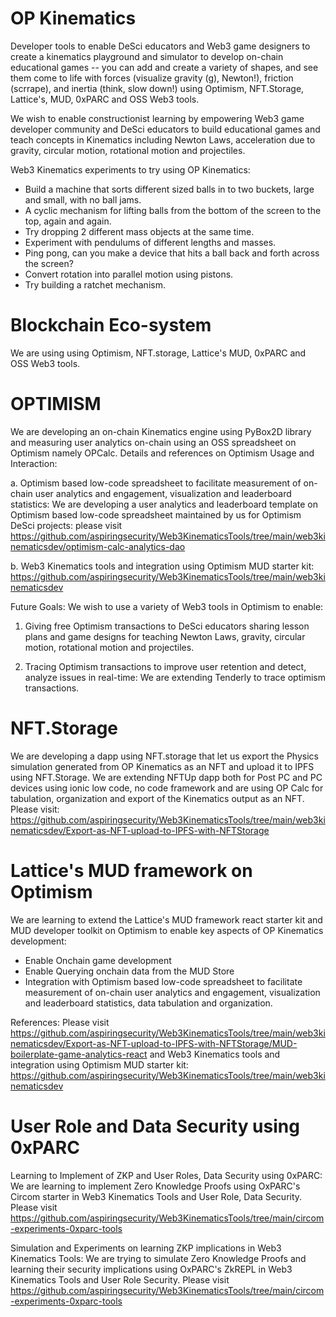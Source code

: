 # OP Kinematics

Developer tools to enable DeSci educators and Web3 game designers to create a kinematics playground and simulator to develop on-chain educational games -- you can add and create a variety of shapes, and see them come to life with forces (visualize gravity (g), Newton!), friction (scrrape), and inertia (think, slow down!) using Optimism, NFT.Storage, Lattice's, MUD, 0xPARC and OSS Web3 tools.

We wish to enable constructionist learning by empowering Web3 game developer community and DeSci educators to build educational games and teach concepts in Kinematics including  Newton Laws, acceleration due to gravity, circular motion, rotational motion and projectiles.

Web3 Kinematics experiments to try using OP Kinematics:
- Build a machine that sorts different sized balls in to two buckets, large and small, with no ball jams.
- A cyclic mechanism for lifting balls from the bottom of the screen to the top, again and again.
- Try dropping 2 different mass objects at the same time.
- Experiment with pendulums of different lengths and masses.
- Ping pong, can you make a device that hits a ball back and forth across the screen?
- Convert rotation into parallel motion using pistons.
- Try building a ratchet mechanism.

# Blockchain Eco-system

We are using  using Optimism, NFT.storage, Lattice's MUD, 0xPARC and OSS Web3 tools.

# OPTIMISM

We are developing an on-chain Kinematics engine using PyBox2D library and measuring user analytics on-chain using an OSS spreadsheet on Optimism namely OPCalc. Details and references on Optimism Usage and Interaction:

a. Optimism based low-code spreadsheet to facilitate measurement of on-chain user analytics and engagement, visualization and leaderboard statistics: We are developing a user analytics and leaderboard template on Optimism based low-code spreadsheet maintained by us for Optimism DeSci projects: please visit https://github.com/aspiringsecurity/Web3KinematicsTools/tree/main/web3kinematicsdev/optimism-calc-analytics-dao 

b. Web3 Kinematics tools and integration using Optimism MUD starter kit: https://github.com/aspiringsecurity/Web3KinematicsTools/tree/main/web3kinematicsdev


Future Goals: We wish to use a variety of Web3 tools in Optimism to enable: 

1. Giving free Optimism transactions to DeSci educators sharing lesson plans and game designs for teaching Newton Laws, gravity, circular motion, rotational motion and projectiles.

2. Tracing Optimism transactions to improve user retention and detect, analyze issues in real-time: We are extending Tenderly to trace optimism transactions.


# NFT.Storage

We are developing a dapp using NFT.storage that let us export the Physics simulation generated from OP Kinematics as an NFT and upload it to IPFS using NFT.Storage. We are extending NFTUp dapp both for Post PC and PC devices using ionic low code, no code framework and are using OP Calc for tabulation, organization and export of the Kinematics output as an NFT. Please visit: https://github.com/aspiringsecurity/Web3KinematicsTools/tree/main/web3kinematicsdev/Export-as-NFT-upload-to-IPFS-with-NFTStorage


# Lattice's MUD framework on Optimism 

We are learning to extend the Lattice's MUD framework react starter kit and MUD developer toolkit on Optimism to enable key aspects of OP Kinematics development:

- Enable Onchain game development 
- Enable Querying onchain data from the MUD Store
- Integration with Optimism based low-code spreadsheet to facilitate measurement of on-chain user analytics and engagement, visualization and leaderboard statistics, data tabulation and organization.

References: Please visit https://github.com/aspiringsecurity/Web3KinematicsTools/tree/main/web3kinematicsdev/Export-as-NFT-upload-to-IPFS-with-NFTStorage/MUD-boilerplate-game-analytics-react and Web3 Kinematics tools and integration using Optimism MUD starter kit: https://github.com/aspiringsecurity/Web3KinematicsTools/tree/main/web3kinematicsdev


# User Role and Data Security using 0xPARC 

Learning to Implement of ZKP and User Roles, Data Security using 0xPARC: We are learning to implement Zero Knowledge Proofs using OxPARC's Circom starter in Web3 Kinematics Tools and User Role, Data Security. Please visit https://github.com/aspiringsecurity/Web3KinematicsTools/tree/main/circom-experiments-0xparc-tools

Simulation and Experiments on learning ZKP implications in Web3 Kinematics Tools: We are trying to simulate Zero Knowledge Proofs and learning their security implications using OxPARC's ZkREPL in Web3 Kinematics Tools and User Role Security. Please visit https://github.com/aspiringsecurity/Web3KinematicsTools/tree/main/circom-experiments-0xparc-tools






